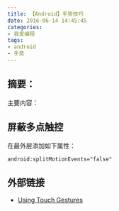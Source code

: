 ```yaml
---
title: 【Android】手势技巧
date: 2016-06-14 14:45:45
categories:
- 我爱编程
tags:
- android
- 手势
---
```


## 摘要：
主要内容：


<!--more-->

## 屏蔽多点触控
在最外层添加如下属性：
```
android:splitMotionEvents="false"
```

## 外部链接
- [Using Touch Gestures](https://developer.android.com/training/gestures/index.html)